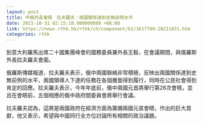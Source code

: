 ```yaml
---
layout: post
title: 中俄外長會晤　拉夫羅夫：兩國關係達到史無前例水平
date: 2021-10-31 02:15:18.000000000 +08:00
link: https://news.rthk.hk/rthk/ch/component/k2/1617709-20211031.htm
categories: rthk
---
```


到意大利羅馬出席二十國集團峰會的國務委員兼外長王毅，在會議期間，與俄羅斯外長拉夫羅夫會面。

俄羅斯傳媒報道，拉夫羅夫表示，俄中兩國聯絡非常積極，反映出兩國關係達到史無前例的水平，兩國領導人下達的任務在各個層面得到履行，同時在公民社會得到肯定的回應。拉夫羅夫表示，今年年底前，俄中兩國元首將舉行第26次會晤，並且在會晤前，五個相應的俄中政府間委員會將舉行會議。

拉夫羅夫認為，這將是兩國政府在經濟方面為籌備兩國元首會晤，作出的巨大貢獻，他又表示，希望與中國同行全方位討論所有相關的政治議題。
